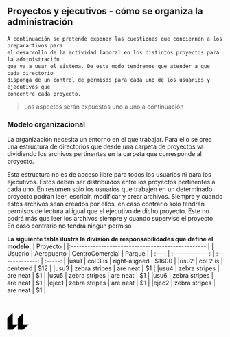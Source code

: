 ## Proyectos y ejecutivos - cómo se organiza la administración
    A continuación se pretende exponer las cuestiones que conciernen a los preparartivos para
    el desarrollo de la actividad laboral en los distintos proyectos para la administración
    que va a usar el sistema. De este modo tendremos que atender a que cada directorio 
    disponga de un control de permisos para cada uno de los usuarios y ejecutivos que 
    concentre cada proyecto.

> Los aspectos serán expuestos uno a uno a continuación

### Modelo organizacional

La organización necesita un entorno en el que trabajar. Para ello se crea una estructura de directorios que desde una carpeta de proyectos va dividiendo los archivos pertinentes en la carpeta que corresponde al proyecto.

Esta estructura no es de acceso libre para todos los usuarios ni para los ejecutivos. Estos 
deben ser distribuidos entre los proyectos pertinentes a cada uno. En resumen solo los 
usuarios que trabajen en un determinado proyecto podrán leer, escribir, modificar y crear 
archivos. Siempre y cuando estos archivos sean creados por ellos, en caso contrario solo 
tendrán permisos de lectura al igual que el ejecutivo de dicho proyecto. Este no podrá más 
que leer los archivos siempre y cuando supervise el proyecto. En caso contrario no tendrá 
ningún permiso

**La siguiente tabla ilustra la división de responsabilidades que define el modelo:**
|                            Proyecto                    |
|:-------------------------------------------------:|
| Usuario  | Aeropuerto        | CentroComercial   |   Parque  |
| :---: | :-------------: | :-------------: | :-----: |
|usu1    | col 3 is          | right-aligned     | $1600     |
|usu2    | col 2 is          | centered          |   $12     |
|usu3    | zebra stripes     | are neat          |    $1     |
|usu4    | zebra stripes     | are neat          |    $1     |
|usu5    | zebra stripes     | are neat          |    $1     |
|usu6    | zebra stripes     | are neat          |    $1     |
|ejec1    | zebra stripes     | are neat          |    $1     |
|ejec2    | zebra stripes     | are neat          |    $1     |

<br>

![logo](icono-ull-negro.png)